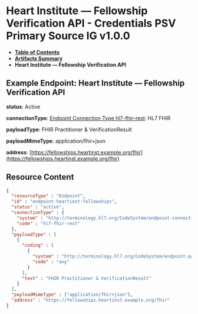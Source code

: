 # Heart Institute — Fellowship Verification API - Credentials PSV Primary Source IG v1.0.0

* [**Table of Contents**](toc.md)
* [**Artifacts Summary**](artifacts.md)
* **Heart Institute — Fellowship Verification API**

## Example Endpoint: Heart Institute — Fellowship Verification API

**status**: Active

**connectionType**: [Endpoint Connection Type hl7-fhir-rest](http://terminology.hl7.org/6.5.0/CodeSystem-endpoint-connection-type.html#endpoint-connection-type-hl7-fhir-rest): HL7 FHIR

**payloadType**: FHIR Practitioner & VerificationResult

**payloadMimeType**: application/fhir+json

**address**: [https://fellowships.heartinst.example.org/fhir](https://fellowships.heartinst.example.org/fhir)



## Resource Content

```json
{
  "resourceType" : "Endpoint",
  "id" : "endpoint-heartinst-fellowships",
  "status" : "active",
  "connectionType" : {
    "system" : "http://terminology.hl7.org/CodeSystem/endpoint-connection-type",
    "code" : "hl7-fhir-rest"
  },
  "payloadType" : [
    {
      "coding" : [
        {
          "system" : "http://terminology.hl7.org/CodeSystem/endpoint-payload-type",
          "code" : "any"
        }
      ],
      "text" : "FHIR Practitioner & VerificationResult"
    }
  ],
  "payloadMimeType" : ["application/fhir+json"],
  "address" : "https://fellowships.heartinst.example.org/fhir"
}

```
